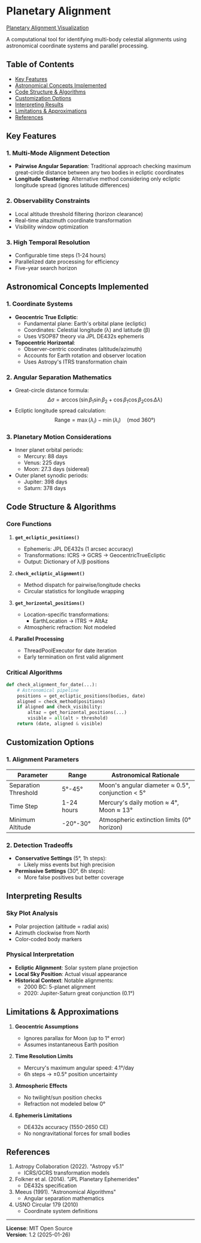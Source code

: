 # Planetary Alignment

[Planetary Alignment Visualization](https://planetary-align.streamlit.app/)

A computational tool for identifying multi-body celestial alignments using astronomical coordinate systems and parallel processing.

## Table of Contents
- [Key Features](#key-features)
- [Astronomical Concepts Implemented](#astronomical-concepts-implemented)
- [Code Structure & Algorithms](#code-structure--algorithms)
- [Customization Options](#customization-options)
- [Interpreting Results](#interpreting-results)
- [Limitations & Approximations](#limitations--approximations)
- [References](#references)

## Key Features

### 1. Multi-Mode Alignment Detection
- **Pairwise Angular Separation**: Traditional approach checking maximum great-circle distance between any two bodies in ecliptic coordinates
- **Longitude Clustering**: Alternative method considering only ecliptic longitude spread (ignores latitude differences)

### 2. Observability Constraints
- Local altitude threshold filtering (horizon clearance)
- Real-time altazimuth coordinate transformation
- Visibility window optimization

### 3. High Temporal Resolution
- Configurable time steps (1-24 hours)
- Parallelized date processing for efficiency
- Five-year search horizon

## Astronomical Concepts Implemented

### 1. Coordinate Systems
- **Geocentric True Ecliptic**: 
  - Fundamental plane: Earth's orbital plane (ecliptic)
  - Coordinates: Celestial longitude (λ) and latitude (β)
  - Uses VSOP87 theory via JPL DE432s ephemeris
- **Topocentric Horizontal**:
  - Observer-centric coordinates (altitude/azimuth)
  - Accounts for Earth rotation and observer location
  - Uses Astropy's ITRS transformation chain

### 2. Angular Separation Mathematics
- Great-circle distance formula:
$$
  \Delta\sigma = \arccos(\sin\beta_1\sin\beta_2 + \cos\beta_1\cos\beta_2\cos\Delta\lambda)
$$
- Ecliptic longitude spread calculation:
$$
  \text{Range} = \max(\lambda_i) - \min(\lambda_i) \quad \text{(mod 360°)}
$$

### 3. Planetary Motion Considerations
- Inner planet orbital periods:
  - Mercury: 88 days
  - Venus: 225 days
  - Moon: 27.3 days (sidereal)
- Outer planet synodic periods:
  - Jupiter: 398 days
  - Saturn: 378 days

## Code Structure & Algorithms

### Core Functions

1. **`get_ecliptic_positions()`**
   - Ephemeris: JPL DE432s (1 arcsec accuracy)
   - Transformations: ICRS → GCRS → GeocentricTrueEcliptic
   - Output: Dictionary of λ/β positions

2. **`check_ecliptic_alignment()`**
   - Method dispatch for pairwise/longitude checks
   - Circular statistics for longitude wrapping

3. **`get_horizontal_positions()`**
   - Location-specific transformations:
     - EarthLocation → ITRS → AltAz
   - Atmospheric refraction: Not modeled

4. **Parallel Processing**
   - ThreadPoolExecutor for date iteration
   - Early termination on first valid alignment

### Critical Algorithms

```python
def check_alignment_for_date(...):
    # Astronomical pipeline
    positions = get_ecliptic_positions(bodies, date)
    aligned = check_method(positions)
    if aligned and check_visibility:
        altaz = get_horizontal_positions(...)
        visible = all(alt > threshold)
    return (date, aligned & visible)
```

## Customization Options

### 1. Alignment Parameters
| Parameter            | Range      | Astronomical Rationale                           |
| -------------------- | ---------- | ------------------------------------------------ |
| Separation Threshold | 5°-45°     | Moon's angular diameter ≈ 0.5°, conjunction < 5° |
| Time Step            | 1-24 hours | Mercury's daily motion ≈ 4°, Moon ≈ 13°          |
| Minimum Altitude     | -20°-30°   | Atmospheric extinction limits (0° horizon)       |

### 2. Detection Tradeoffs
- **Conservative Settings** (5°, 1h steps):
  - Likely miss events but high precision
- **Permissive Settings** (30°, 6h steps):
  - More false positives but better coverage

## Interpreting Results

### Sky Plot Analysis
- Polar projection (altitude = radial axis)
- Azimuth clockwise from North
- Color-coded body markers

### Physical Interpretation
- **Ecliptic Alignment**: Solar system plane projection
- **Local Sky Position**: Actual visual appearance
- **Historical Context**: Notable alignments:
  - 2000 BC: 5-planet alignment
  - 2020: Jupiter-Saturn great conjunction (0.1°)

## Limitations & Approximations

1. **Geocentric Assumptions**
   - Ignores parallax for Moon (up to 1° error)
   - Assumes instantaneous Earth position

2. **Time Resolution Limits**
   - Mercury's maximum angular speed: 4.1°/day
   - 6h steps → ±0.5° position uncertainty

3. **Atmospheric Effects**
   - No twilight/sun position checks
   - Refraction not modeled below 0°

4. **Ephemeris Limitations**
   - DE432s accuracy (1550-2650 CE)
   - No nongravitational forces for small bodies

## References

1. Astropy Collaboration (2022). "Astropy v5.1" 
   - ICRS/GCRS transformation models
2. Folkner et al. (2014). "JPL Planetary Ephemerides"
   - DE432s specification
3. Meeus (1991). "Astronomical Algorithms"
   - Angular separation mathematics
4. USNO Circular 179 (2010)
   - Coordinate system definitions

---

**License**: MIT Open Source  
**Version**: 1.2 (2025-01-26)
```
